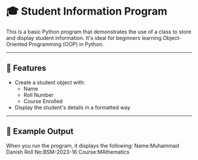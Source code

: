 # 🎓 Student Information Program

This is a basic Python program that demonstrates the use of a class to store and display student information. It's ideal for beginners learning Object-Oriented Programming (OOP) in Python.

---

## 📘 Features

- Create a student object with:
  - Name
  - Roll Number
  - Course Enrolled
- Display the student's details in a formatted way

---

## 🧾 Example Output

When you run the program, it displays the following:
Name:Muhammad Danish
Roll No:BSM-2023-16
Course:MAthematics
